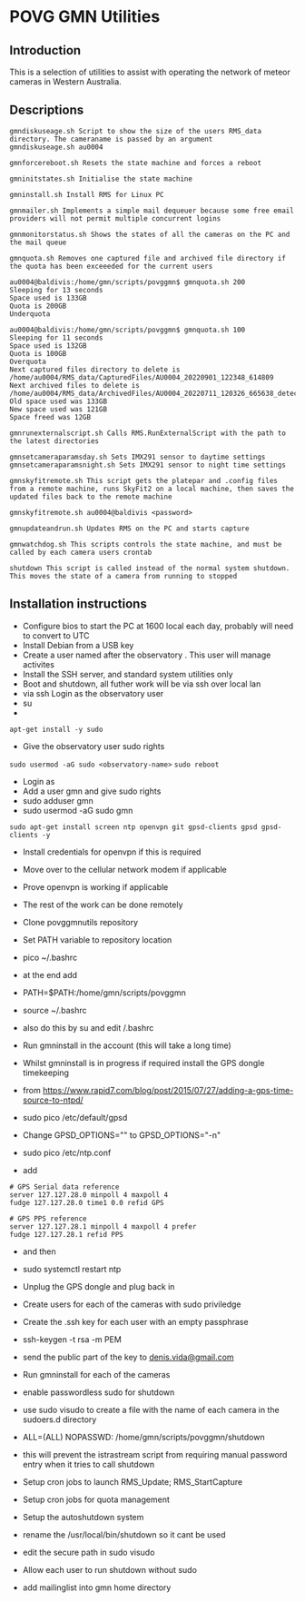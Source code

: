 # POVG GMN Utilities

## Introduction

This is a selection of utilities to assist with operating the network of meteor cameras in Western Australia.

## Descriptions

```
gmndiskuseage.sh Script to show the size of the users RMS_data directory. The cameraname is passed by an argument
gmndiskuseage.sh au0004

gmnforcereboot.sh Resets the state machine and forces a reboot

gmninitstates.sh Initialise the state machine

gmninstall.sh Install RMS for Linux PC

gmnmailer.sh Implements a simple mail dequeuer because some free email providers will not permit multiple concurrent logins

gmnmonitorstatus.sh Shows the states of all the cameras on the PC and the mail queue

gmnquota.sh Removes one captured file and archived file directory if the quota has been exceeeded for the current users

au0004@baldivis:/home/gmn/scripts/povggmn$ gmnquota.sh 200
Sleeping for 13 seconds
Space used is 133GB
Quota is 200GB
Underquota

au0004@baldivis:/home/gmn/scripts/povggmn$ gmnquota.sh 100
Sleeping for 11 seconds
Space used is 132GB
Quota is 100GB
Overquota
Next captured files directory to delete is /home/au0004/RMS_data/CapturedFiles/AU0004_20220901_122348_614809
Next archived files to delete is /home/au0004/RMS_data/ArchivedFiles/AU0004_20220711_120326_665638_detected.tar.bz2
Old space used was 133GB
New space used was 121GB
Space freed was 12GB

gmnrunexternalscript.sh Calls RMS.RunExternalScript with the path to the latest directories

gmnsetcameraparamsday.sh Sets IMX291 sensor to daytime settings
gmnsetcameraparamsnight.sh Sets IMX291 sensor to night time settings

gmnskyfitremote.sh This script gets the platepar and .config files from a remote machine, runs SkyFit2 on a local machine, then saves the updated files back to the remote machine

gmnskyfitremote.sh au0004@baldivis <password>

gmnupdateandrun.sh Updates RMS on the PC and starts capture

gmnwatchdog.sh This scripts controls the state machine, and must be called by each camera users crontab

shutdown This script is called instead of the normal system shutdown. This moves the state of a camera from running to stopped

```

## Installation instructions

- Configure bios to start the PC at 1600 local each day, probably will need to convert to UTC
- Install Debian from a USB key
- Create a user named after the observatory <observatory-name>. This user will manage activites
- Install the SSH server, and standard system utilities only
- Boot and shutdown, all futher work will be via ssh over local lan
- via ssh Login as the observatory user
- su
- 

`apt-get install -y sudo`

- Give the observatory user sudo rights

`sudo usermod -aG sudo <observatory-name>`
`sudo reboot`

- Login as <observatory-name>
- Add a user gmn and give sudo rights
- sudo adduser gmn
- sudo usermod -aG sudo gmn

`sudo apt-get install screen ntp openvpn git gpsd-clients gpsd gpsd-clients -y`

- Install credentials for openvpn if this is required

- Move over to the cellular network modem if applicable

- Prove openvpn is working if applicable

- The rest of the work can be done remotely

- Clone povggmnutils repository

- Set PATH variable to repository location

- pico ~/.bashrc

- at the end add

- PATH=$PATH:/home/gmn/scripts/povggmn

- source ~/.bashrc

- also do this by su and edit  /.bashrc

- Run gmninstall in the <observatory-name> account (this will take a long time)

- Whilst gmninstall is in progress if required install the GPS dongle timekeeping

- from https://www.rapid7.com/blog/post/2015/07/27/adding-a-gps-time-source-to-ntpd/

- sudo pico /etc/default/gpsd

- Change GPSD_OPTIONS="" to GPSD_OPTIONS="-n"

- sudo pico /etc/ntp.conf

- add

```
# GPS Serial data reference
server 127.127.28.0 minpoll 4 maxpoll 4
fudge 127.127.28.0 time1 0.0 refid GPS

# GPS PPS reference
server 127.127.28.1 minpoll 4 maxpoll 4 prefer
fudge 127.127.28.1 refid PPS
```

- and then

- sudo systemctl restart ntp

- Unplug the GPS dongle and plug back in

- Create users for each of the cameras with sudo priviledge

- Create the .ssh key for each user with an empty passphrase

- ssh-keygen -t rsa -m PEM 

- send the public part of the key to denis.vida@gmail.com

- Run gmninstall for each of the cameras

- enable passwordless sudo for shutdown 

- use sudo visudo to create a file with the name of each camera in the sudoers.d directory

- <camera-name> ALL=(ALL) NOPASSWD: /home/gmn/scripts/povggmn/shutdown

- this will prevent the istrastream script from requiring manual password entry when it tries to call shutdown

- Setup cron jobs to launch RMS_Update; RMS_StartCapture

- Setup cron jobs for quota management

- Setup the autoshutdown system

- rename the /usr/local/bin/shutdown so it cant be used

- edit the secure path in sudo visudo

- Allow each user to run shutdown without sudo

- add mailinglist into gmn home directory
